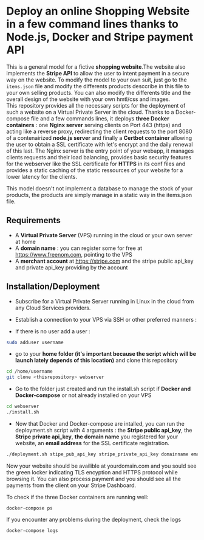 # Deploy an online Shopping Website in a few command lines thanks to Node.js, Docker and Stripe payment API 

This is a general model for a fictive **shopping website**.The website also implements the **Stripe API** to allow the user to intent payment in a secure way on the website. 
To modify the model to your own suit, just go to the `items.json` file and modify the differents products desccribe in this file to your own selling products. You can also modify the differents title and the overall design of the website with your own hmtl/css and images.  
This repository provides all the necessary scripts for the deployment of such a website on a Virtual Private Server in the cloud.
Thanks to a Docker-compose file and a few commands lines, it deploys **three Docker containers** : one **Nginx server** serving clients on Port 443 (https) and acting like a reverse proxy, redirecting the client requests to the port 8080 of a contenairized **node.js server** and finally a **Certbot container** allowing the user to obtain a SSL certificate with let's encrypt and the daily renewal of this last. 
The Nginx server is the entry point of your webapp, it manages clients requests and their load balancing, provides basic security features for the webserver like the SSL certificate for **HTTPS** in its conf files and provides a static caching of the static ressources of your website for a lower latency for the clients. 

This model doesn't not implement a database to manage the stock of your products, the products are simply manage in a static way in the items.json file. 

## Requirements

* A **Virtual Private Server** (VPS) running in the cloud or your own server at home
* A **domain name** : you can register some for free at https://www.freenom.com, pointing to the VPS
* A **merchant account** at https://stripe.com and the stripe public api_key and private api_key providing by the account

## Installation/Deployment

* Subscribe for a Virtual Private Server running in Linux in the cloud from any Cloud Services providers. 
* Establish a connection to your VPS via SSH or other preferred manners :

* If there is no user add a user :
```bash
sudo adduser username
```
* go to your **home folder (it's important because the script which will be launch lately depends of this location)** and clone this repository 

```bash
cd /home/username
git clone <thisrepository> webserver
```
* Go to the folder just created and run the install.sh script if **Docker and Docker-compose** or not already installed on your VPS

```bash
cd webserver
./install.sh
```
* Now that Docker and Docker-compose are intalled, you can run the deployment.sh script with 4 arguments : the **Stripe public api_key**, the **Stripe private api_key**, **the domain name** you registered for your website, an **email address** for the SSL certificate registration.

```bash
./deployment.sh stipe_pub_api_key stripe_private_api_key domainname email
```
Now your website should be availible at yourdomain.com and you sould see the green locker indicating TLS encyption and HTTPS protocol while browsing it.
You can also process payment and you should see all the payments from the client on your Stripe Dashboard.

To check if the three Docker containers are running well: 
```
docker-compose ps
```
If you encounter any problems during the deployment, check the logs
```
docker-compose logs
```


